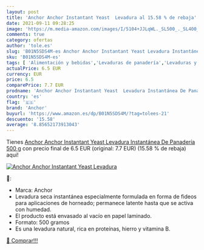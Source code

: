 ```yaml
---
layout: post
title: 'Anchor Anchor Instantant Yeast  Levadura al 15.58 % de rebaja'
date: 2021-09-11 09:28:25
image: 'https://m.media-amazon.com/images/I/5104+JJLqWL._SL500_._SL400_.jpg'
comments: true
category: ofertas
author: 'tole.es'
slug: 'B01N5SDS4M-es Anchor Anchor Instantant Yeast Levadura Instantánea De...'
sku: 'B01N5SDS4M-es'
tags: [ 'Alimentación y bebidas','Levaduras de panadería','Levaduras y leudantes','Productos para cocina y repostería','anchor','levadura', ]
actualPrice: 6.5 EUR
currency: EUR
price: 6.5
comparePrice: 7.7 EUR
prodname: 'Anchor Anchor Instantant Yeast  Levadura Instantánea De Panadería  500 g'
country: 'es'
flag: '🇪🇸'
brand: 'Anchor'
buyurl: 'https://www.amazon.es/dp/B01N5SDS4M/?tag=tolees-21'
descuento: '15.58'
average: '8.85652173913043'
---
```


Tienes [Anchor Anchor Instantant Yeast  Levadura Instantánea De Panadería  500 g](https://www.amazon.es/dp/B01N5SDS4M/?tag=tolees-21) con precio final de  6.5 EUR (original: 7.7 EUR) (15.58 %  de rebaja) aqui!

[![Anchor Anchor Instantant Yeast  Levadura](https://m.media-amazon.com/images/I/5104+JJLqWL._SL500_._SL400_.jpg)](https://www.amazon.es/dp/B01N5SDS4M/?tag=tolees-21)

🔎:

- Marca: Anchor
- Levadura seca instantánea especialmente formulada en forma de fideos para aplicaciones de horneado; permanece latente hasta que se activa con humedad.
- El producto está envasado al vacío en papel laminado.
- Formato: 500 gramos
- Es una levadura natural, rica en proteínas, hierro y vitamina B.

[🛒 Comprar!!!](https://www.amazon.es/dp/B01N5SDS4M/?tag=tolees-21)
